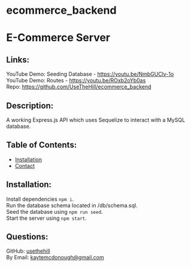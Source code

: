 # ecommerce_backend
# E-Commerce Server

## Links:

YouTube Demo: Seeding Database - https://youtu.be/NmbGUClv-1o<br />
YouTube Demo: Routes - https://youtu.be/ROxb2oYb0as  
Repo: https://github.com/UseTheHill/ecommerce_backend

## Description:

A working Express.js API which uses Sequelize to interact with a MySQL database.

## Table of Contents:

- [Installation](#installation)
- [Contact](#contact)

## Installation:

Install dependencies `npm i`.  
 Run the database schema located in /db/schema.sql.  
 Seed the database using `npm run seed`.  
 Start the server using `npm start`.


## Questions:

GitHub: [usethehill](https://github.com/usethehill)  
 By Email: [kaytemcdonough@gmail.com](mailto:kaytemcdonough@gmail.com)